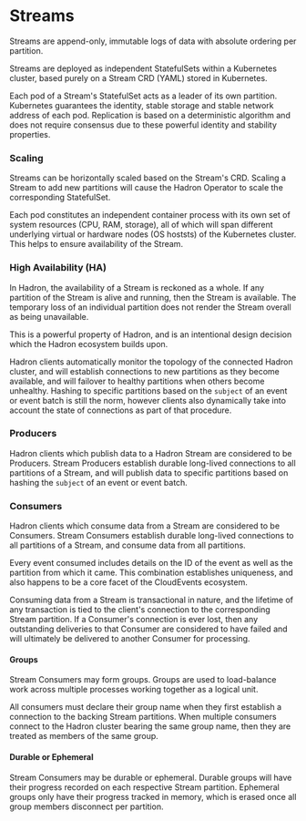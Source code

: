Streams
=======
Streams are append-only, immutable logs of data with absolute ordering per partition.

Streams are deployed as independent StatefulSets within a Kubernetes cluster, based purely on a Stream CRD (YAML) stored in Kubernetes.

Each pod of a Stream's StatefulSet acts as a leader of its own partition. Kubernetes guarantees the identity, stable storage and stable network address of each pod. Replication is based on a deterministic algorithm and does not require consensus due to these powerful identity and stability properties.

### Scaling
Streams can be horizontally scaled based on the Stream's CRD. Scaling a Stream to add new partitions will cause the Hadron Operator to scale the corresponding StatefulSet.

Each pod constitutes an independent container process with its own set of system resources (CPU, RAM, storage), all of which will span different underlying virtual or hardware nodes (OS hoststs) of the Kubernetes cluster. This helps to ensure availability of the Stream.

### High Availability (HA)
In Hadron, the availability of a Stream is reckoned as a whole. If any partition of the Stream is alive and running, then the Stream is available. The temporary loss of an individual partition does not render the Stream overall as being unavailable.

This is a powerful property of Hadron, and is an intentional design decision which the Hadron ecosystem builds upon.

Hadron clients automatically monitor the topology of the connected Hadron cluster, and will establish connections to new partitions as they become available, and will failover to healthy partitions when others become unhealthy. Hashing to specific partitions based on the `subject` of an event or event batch is still the norm, however clients also dynamically take into account the state of connections as part of that procedure.

### Producers
Hadron clients which publish data to a Hadron Stream are considered to be Producers. Stream Producers establish durable long-lived connections to all partitions of a Stream, and will publish data to specific partitions based on hashing the `subject` of an event or event batch.

### Consumers
Hadron clients which consume data from a Stream are considered to be Consumers. Stream Consumers establish durable long-lived connections to all partitions of a Stream, and consume data from all partitions.

Every event consumed includes details on the ID of the event as well as the partition from which it came. This combination establishes uniqueness, and also happens to be a core facet of the CloudEvents ecosystem.

Consuming data from a Stream is transactional in nature, and the lifetime of any transaction is tied to the client's connection to the corresponding Stream partition. If a Consumer's connection is ever lost, then any outstanding deliveries to that Consumer are considered to have failed and will ultimately be delivered to another Consumer for processing.

#### Groups
Stream Consumers may form groups. Groups are used to load-balance work across multiple processes working together as a logical unit.

All consumers must declare their group name when they first establish a connection to the backing Stream partitions. When multiple consumers connect to the Hadron cluster bearing the same group name, then they are treated as members of the same group.

#### Durable or Ephemeral
Stream Consumers may be durable or ephemeral. Durable groups will have their progress recorded on each respective Stream partition. Ephemeral groups only have their progress tracked in memory, which is erased once all group members disconnect per partition.
